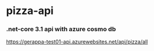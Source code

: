# pizza-api

### .net-core 3.1 api with azure cosmo db

https://gerappa-test01-api.azurewebsites.net/api/pizza/all
